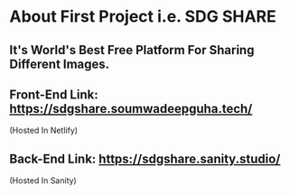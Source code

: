 # About First Project i.e. SDG SHARE

## It's World's Best Free Platform For Sharing Different Images.

## Front-End Link: https://sdgshare.soumwadeepguha.tech/
(Hosted In Netlify)

## Back-End Link: https://sdgshare.sanity.studio/
(Hosted In Sanity)
